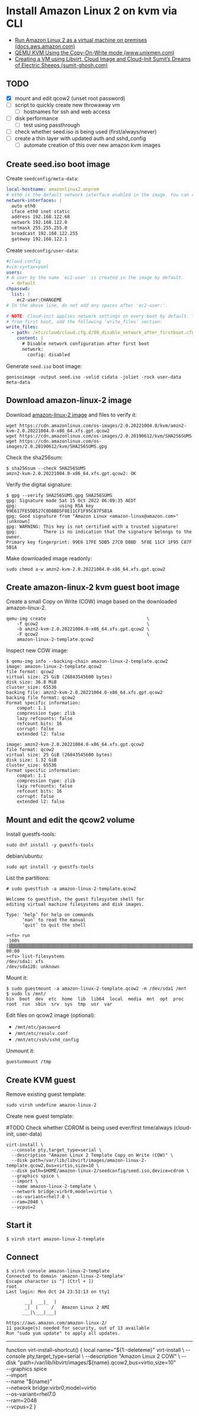 # Install Amazon Linux 2 on kvm via CLI

- [Run Amazon Linux 2 as a virtual machine on premises (docs.aws.amazon.com)](https://docs.aws.amazon.com/AWSEC2/latest/UserGuide/amazon-linux-2-virtual-machine.html#amazon-linux-2-virtual-machine-download)
- [QEMU  KVM Using the Copy-On-Write mode (www.unixmen.com)](https://www.unixmen.com/qemu-kvm-using-copy-write-mode/)
- [Creating a VM using Libvirt, Cloud Image and Cloud-Init  Sumit’s Dreams of Electric Sheeps (sumit-ghosh.com)](https://sumit-ghosh.com/articles/create-vm-using-libvirt-cloud-images-cloud-init/)

## TODO

- [x] mount and edit qcow2 (unset root password)
- [ ] script to quickly create new throwaway vm
    - [ ] hostnames for ssh and web access
- [ ] disk performance
    - [ ] test using passthrough
- [ ] check whether seed.iso is being used (first/always/never)
- [ ] create a thin layer with updated auth and sshd_config
    - [ ] automate creation of this over new amazon kvm images

## Create seed.iso boot image

Create `seedconfig/meta-data`:

```yaml
local-hostname: amazonlinux2.onprem
# eth0 is the default network interface enabled in the image. You can configure static network settings with an entry like the following.
network-interfaces: |
  auto eth0
  iface eth0 inet static
  address 192.168.122.68
  network 192.168.122.0
  netmask 255.255.255.0
  broadcast 192.168.122.255
  gateway 192.168.122.1
```

Create `seedconfig/user-data`:

```yaml
#cloud-config
#vim:syntax=yaml
users:
# A user by the name `ec2-user` is created in the image by default.
  - default
chpasswd:
  list: |
    ec2-user:CHANGEME
# In the above line, do not add any spaces after 'ec2-user:'.

# NOTE: Cloud-init applies network settings on every boot by default. To retain network settings 
# from first boot, add the following ‘write_files’ section:
write_files:
  - path: /etc/cloud/cloud.cfg.d/80_disable_network_after_firstboot.cfg
    content: |
      # Disable network configuration after first boot
      network:
        config: disabled
```

Generate `seed.iso` boot image:

```shell
genisoimage -output seed.iso -volid cidata -joliet -rock user-data meta-data
```

## Download amazon-linux-2 image

Download [amazon-linux-2 image](https://cdn.amazonlinux.com/os-images/latest/) and files to verify it:

```shell
wget https://cdn.amazonlinux.com/os-images/2.0.20221004.0/kvm/amzn2-kvm-2.0.20221004.0-x86_64.xfs.gpt.qcow2
wget https://cdn.amazonlinux.com/os-images/2.0.20190612/kvm/SHA256SUMS
wget https://cdn.amazonlinux.com/os-images/2.0.20190612/kvm/SHA256SUMS.gpg
```

Check the sha256sum:

```shell
$ sha256sum --check SHA256SUMS
amzn2-kvm-2.0.20221004.0-x86_64.xfs.gpt.qcow2: OK
```

Verify the digital signature:

```shell
$ gpg --verify SHA256SUMS.gpg SHA256SUMS
gpg: Signature made Sat 15 Oct 2022 06:09:35 AEDT
gpg:                using RSA key 99E617FE5DB527C0D8BD5F8E11CF1F95C87F5B1A
gpg: Good signature from "Amazon Linux <amazon-linux@amazon.com>" [unknown]
gpg: WARNING: This key is not certified with a trusted signature!
gpg:          There is no indication that the signature belongs to the owner.
Primary key fingerprint: 99E6 17FE 5DB5 27C0 D8BD  5F8E 11CF 1F95 C87F 5B1A
```

Make downloaded image readonly:

```shell
sudo chmod a-w amzn2-kvm-2.0.20221004.0-x86_64.xfs.gpt.qcow2
```

## Create amazon-linux-2 kvm guest boot image

Create a small Copy on Write (COW) image based on the downloaded amazon-linux-2.
```shell
qemu-img create                                      \
    -f qcow2                                         \
    -b amzn2-kvm-2.0.20221004.0-x86_64.xfs.gpt.qcow2 \
    -F qcow2                                         \
    amazon-linux-2-template.qcow2
```

Inspect new COW image:

```shell
$ qemu-img info --backing-chain amazon-linux-2-template.qcow2 
image: amazon-linux-2-template.qcow2
file format: qcow2
virtual size: 25 GiB (26843545600 bytes)
disk size: 36.8 MiB
cluster_size: 65536
backing file: amzn2-kvm-2.0.20221004.0-x86_64.xfs.gpt.qcow2
backing file format: qcow2
Format specific information:
    compat: 1.1
    compression type: zlib
    lazy refcounts: false
    refcount bits: 16
    corrupt: false
    extended l2: false

image: amzn2-kvm-2.0.20221004.0-x86_64.xfs.gpt.qcow2
file format: qcow2
virtual size: 25 GiB (26843545600 bytes)
disk size: 1.32 GiB
cluster_size: 65536
Format specific information:
    compat: 1.1
    compression type: zlib
    lazy refcounts: false
    refcount bits: 16
    corrupt: false
    extended l2: false
```

## Mount and edit the qcow2 volume

Install guestfs-tools:

```shell
sudo dnf install -y guestfs-tools
```

debian/ubuntu:
```shell
sudo apt install -y guestfs-tools
```

List the partitions:

```shell
# sudo guestfish -a amazon-linux-2-template.qcow2

Welcome to guestfish, the guest filesystem shell for
editing virtual machine filesystems and disk images.

Type: ‘help’ for help on commands
      ‘man’ to read the manual
      ‘quit’ to quit the shell

><fs> run
 100% ⟦▒▒▒▒▒▒▒▒▒▒▒▒▒▒▒▒▒▒▒▒▒▒▒▒▒▒▒▒▒▒▒▒▒▒▒▒▒▒▒▒▒▒▒▒▒▒▒▒▒▒▒▒▒▒▒▒▒▒▒▒▒▒▒▒▒▒▒▒▒▒▒▒▒▒▒▒▒▒▒▒▒▒▒▒▒▒▒▒▒▒▒▒▒▒▒▒▒▒▒▒▒▒▒▒▒▒▒▒▒▒▒▒▒▒▒▒▒▒▒▒▒▒▒▒▒▒▒▒▒▒▒⟧ 00:00
><fs> list-filesystems 
/dev/sda1: xfs
/dev/sda128: unknown

```

Mount it:

```shell
$ sudo guestmount -a amazon-linux-2-template.qcow2 -m /dev/sda1 /mnt
$ sudo ls /mnt/
bin  boot  dev  etc  home  lib  lib64  local  media  mnt  opt  proc  root  run  sbin  srv  sys  tmp  usr  var
```

Edit files on qcow2 image (optional):

- `/mnt/etc/password`
- `/mnt/etc/resolv.conf`
- `/mnt/etc/ssh/sshd_config `

Unmount it:

```shell
guestunmount /tmp
```

## Create KVM guest

Remove existing guest template:

```
sudo virsh undefine amazon-linux-2
```

Create new guest template:

#TODO  Check whether CDROM is being used ever/first time/always (cloud-init, user-data)

```
virt-install \
  --console pty,target_type=serial \
  --description "Amazon Linux 2 Template Copy on Write (COW)" \
  --disk path=/var/lib/libvirt/images/amazon-linux-2-template.qcow2,bus=virtio,size=10 \
  --disk path=$HOME/amazon-linux-2/seedconfig/seed.iso,device=cdrom \
  --graphics spice \
  --import \
  --name amazon-linux-2-template \
  --network bridge:virbr0,model=virtio \
  --os-variant=rhel7.0 \
  --ram=2048 \
  --vcpus=2
```

## Start it

```shell
$ virsh start amazon-linux-2-template
```

## Connect

```
$ virsh console amazon-linux-2-template 
Connected to domain 'amazon-linux-2-template'
Escape character is ^] (Ctrl + ])
root
Last login: Mon Oct 24 23:51:13 on tty1

       __|  __|_  )
       _|  (     /   Amazon Linux 2 AMI
      ___|\___|___|

https://aws.amazon.com/amazon-linux-2/
11 package(s) needed for security, out of 13 available
Run "sudo yum update" to apply all updates.
```
---

function virt-install-shortcut() {
    local name="${1:-deleteme}"
    virt-install \
      --console pty,target_type=serial \
      --description "Amazon Linux 2 COW" \
      --disk "path=/var/lib/libvirt/images/${name}.qcow2,bus=virtio,size=10" \
      --graphics spice \
      --import \
      --name "${name}" \
      --network bridge:virbr0,model=virtio \
      --os-variant=rhel7.0 \
      --ram=2048 \
      --vcpus=2
}

